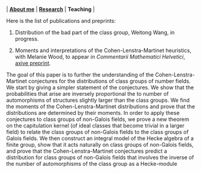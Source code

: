| [**About me**](https://wwang374.github.io) | [**Research**](https://wwang374.github.io/research) | **Teaching** |

Here is the list of publications and preprints:

1. Distribution of the bad part of the class group, Weitong Wang, in progress.

2. Moments and interpretations of the Cohen-Lenstra-Martinet heuristics, with Melanie Wood, to appear in *Commentarii Mathematici Helvetici*, [axive preprint](https://arxiv.org/abs/1907.11201).

The goal of this paper is to further the understanding of the Cohen-Lenstra-Martinet conjectures for the distributions of class groups of number fields. We start by giving a simpler statement of the conjectures. We show that the probabilities that arise are inversely proportional the to number of automorphisms of structures slightly larger than the class groups. We find the moments of the Cohen-Lenstra-Martinet distributions and prove that the distributions are determined by their moments. In order to apply these conjectures to class groups of non-Galois fields, we prove a new theorem on the capitulation kernel (of ideal classes that become trivial in a larger field) to relate the class groups of non-Galois fields to the class groups of Galois fields. We then construct an integral model of the Hecke algebra of a finite group, show that it acts naturally on class groups of non-Galois fields, and prove that the Cohen-Lenstra-Martinet conjectures predict a distribution for class groups of non-Galois fields that involves the inverse of the number of automorphisms of the class group as a Hecke-module
